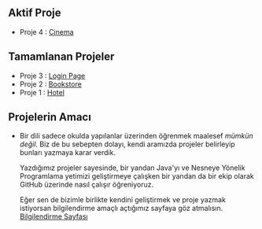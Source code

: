 ## Aktif Proje

- Proje 4 : [Cinema](PT4-LetsGoToTheCinema)

## Tamamlanan Projeler

- Proje 3 : [Login Page](PT3-LoginPage)
- Proje 2 : [Bookstore](PT2-Bookstore)
- Proje 1 : [Hotel](PT1-Hotel)  

## Projelerin Amacı

- Bir dili sadece okulda yapılanlar üzerinden öğrenmek maalesef *mümkün değil*. Biz de bu sebepten dolayı, kendi aramızda projeler belirleyip bunları yazmaya karar verdik.

	Yazdığımız projeler sayesinde, bir yandan Java'yı ve Nesneye Yönelik Programlama yetimizi geliştirmeye çalışken bir yandan da bir ekip olarak GitHub üzerinde nasıl çalışır öğreniyoruz.

	Eğer sen de bizimle birlikte kendini geliştirmek ve proje yazmak istiyorsan bilgilendirme amaçlı açtığımız sayfaya göz atmalısın. [Bilgilendirme Sayfası](https://github.com/java-util-help/info/blob/master/README.md)

